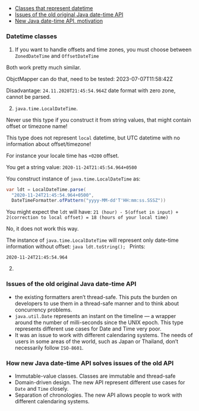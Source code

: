 ##

* [Classes that represent datetime]()
* [Issues of the old original Java date-time API](#issues-of-the-old-original-java-date-time-api)
* [New Java date-time API, motivation](#how-new-java-date-time-api-solves-issues-of-the-old-api)

### Datetime classes

1. If you want to handle offsets and time zones, you must choose between `ZonedDateTime` and `OffsetDateTime`

Both work pretty much similar. 

ObjctMapper can do that, need to be tested:
2023-07-07T11:58:42Z

Disadvantage: `24.11.2020T21:45:54.964Z` date format with zero zone, cannot be parsed.



2. `java.time.LocalDateTime`.

Never use this type if you construct it from string values, that might contain offset or timezone name!

This type does not represent `local` datetime, but UTC datetime with no information about offset/timezone!

For instance your locale time has `+0200` offset.

You get a string value: `2020-11-24T21:45:54.964+0500`

You construct instance of `java.time.LocalDateTime` as:
```java
var ldt = LocalDateTime.parse(
  "2020-11-24T21:45:54.964+0500",
  DateTimeFormatter.ofPattern("yyyy-MM-dd'T'HH:mm:ss.SSSZ"))
```

You might expect the `ldt` will have:
```21 (hour) - 5(offset in input) + 2(correction to local offset) = 18 (hours of your local time)```

No, it does not work this way.

The instance of `java.time.LocalDateTime` will represent only date-time information without offset: 
``java
ldt.toString();
``
Prints:
```text
2020-11-24T21:45:54.964
```

2. 

### Issues of the old original Java date-time API

* the existing formatters aren’t thread-safe. 
This puts the burden on developers to use them in a thread-safe manner and 
to think about concurrency problems.
* `java.util.Date` represents an instant on the timeline — a wrapper around the number 
of milli-seconds since the UNIX epoch. This type represents different use cases for Date and Time very poor.
* It was an issue to work with different calendaring systems. 
The needs of users in some areas of the world, such as Japan or Thailand, don’t necessarily follow `ISO-8601`.

### How new Java date-time API solves issues of the old API

* Immutable-value classes. Classes are immutable and thread-safe
* Domain-driven design. The new API represent different use cases for `Date` and `Time` closely.
* Separation of chronologies. The new API allows people to work with different calendaring systems.